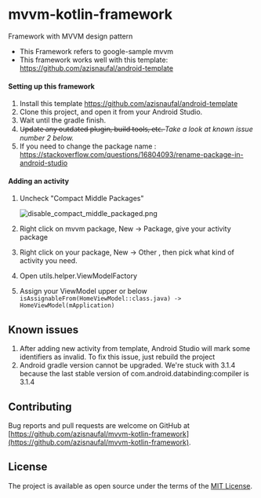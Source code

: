 # mvvm-kotlin-framework

Framework with MVVM design pattern
- This Framework refers to google-sample mvvm
- This framework works well with this template: https://github.com/azisnaufal/android-template

#### Setting up this framework

1. Install this template https://github.com/azisnaufal/android-template
2. Clone this project, and open it from your Android Studio.
3. Wait until the gradle finish.
4. U̶p̶d̶a̶t̶e̶ ̶a̶n̶y̶ ̶o̶u̶t̶d̶a̶t̶e̶d̶ ̶p̶l̶u̶g̶i̶n̶,̶ ̶b̶u̶i̶l̶d̶ ̶t̶o̶o̶l̶s̶,̶ ̶e̶t̶c̶.̶ *Take a look at known issue number 2 below.*
5. If you need to change the package name : https://stackoverflow.com/questions/16804093/rename-package-in-android-studio

#### Adding an activity

1. Uncheck "Compact Middle Packages" 

   ![disable_compact_middle_packaged.png](https://i.imgur.com/tS1ybmf.png)
2. Right click on mvvm package, New -> Package, give your activity package
3. Right click on your package, New -> Other , then pick what kind of activity you need.
4. Open utils.helper.ViewModelFactory    
5. Assign your ViewModel upper or below   
   `isAssignableFrom(HomeViewModel::class.java) -> HomeViewModel(mApplication)`

## Known issues

1. After adding new activity from template, Android Studio will mark some identifiers as invalid. To fix this issue, just rebuild the project
2. Android gradle version cannot be upgraded. We're stuck with 3.1.4 because the last stable version of com.android.databinding:compiler is 3.1.4 

## Contributing

Bug reports and pull requests are welcome on GitHub at [https://github.com/azisnaufal/mvvm-kotlin-framework](https://github.com/azisnaufal/mvvm-kotlin-framework).

## License

The project is available as open source under the terms of the [MIT License](http://opensource.org/licenses/MIT).
